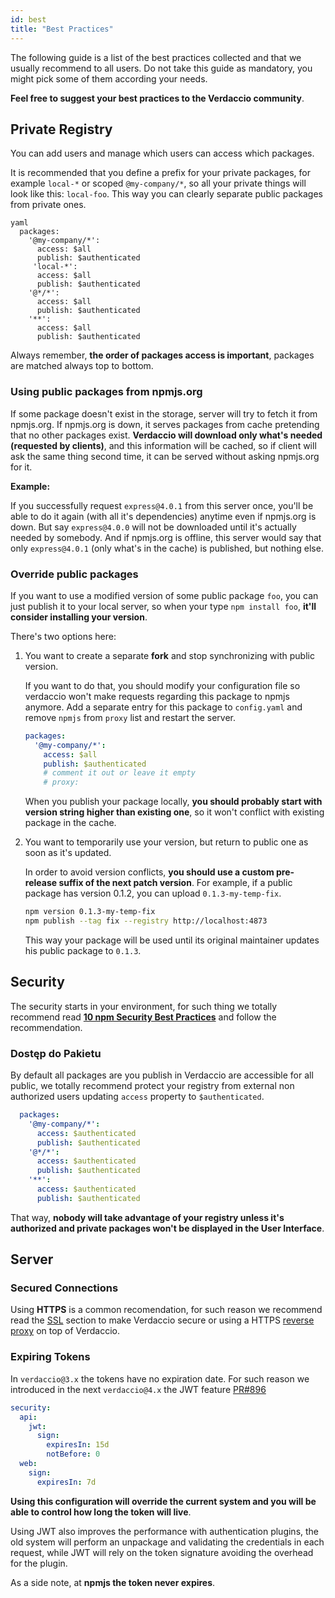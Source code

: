 ```yaml
---
id: best
title: "Best Practices"
---
```


The following guide is a list of the best practices collected and that we usually recommend to all users. Do not take this guide as mandatory, you might pick some of them according your needs.

**Feel free to suggest your best practices to the Verdaccio community**.

## Private Registry

You can add users and manage which users can access which packages.

It is recommended that you define a prefix for your private packages, for example `local-*` or scoped `@my-company/*`, so all your private things will look like this: `local-foo`. This way you can clearly separate public packages from private ones.

    yaml
      packages:
        '@my-company/*':
          access: $all
          publish: $authenticated
         'local-*':
          access: $all
          publish: $authenticated
        '@*/*':
          access: $all
          publish: $authenticated
        '**':
          access: $all
          publish: $authenticated

Always remember, **the order of packages access is important**, packages are matched always top to bottom.

### Using public packages from npmjs.org

If some package doesn't exist in the storage, server will try to fetch it from npmjs.org. If npmjs.org is down, it serves packages from cache pretending that no other packages exist. **Verdaccio will download only what's needed (requested by clients)**, and this information will be cached, so if client will ask the same thing second time, it can be served without asking npmjs.org for it.

**Example:**

If you successfully request `express@4.0.1` from this server once, you'll be able to do it again (with all it's dependencies) anytime even if npmjs.org is down. But say `express@4.0.0` will not be downloaded until it's actually needed by somebody. And if npmjs.org is offline, this server would say that only `express@4.0.1` (only what's in the cache) is published, but nothing else.

### Override public packages

If you want to use a modified version of some public package `foo`, you can just publish it to your local server, so when your type `npm install foo`, **it'll consider installing your version**.

There's two options here:

1. You want to create a separate **fork** and stop synchronizing with public version.
    
    If you want to do that, you should modify your configuration file so verdaccio won't make requests regarding this package to npmjs anymore. Add a separate entry for this package to `config.yaml` and remove `npmjs` from `proxy` list and restart the server.
    
    ```yaml
    packages:
      '@my-company/*':
        access: $all
        publish: $authenticated
        # comment it out or leave it empty
        # proxy:
    ```
    
    When you publish your package locally, **you should probably start with version string higher than existing one**, so it won't conflict with existing package in the cache.

2. You want to temporarily use your version, but return to public one as soon as it's updated.
    
    In order to avoid version conflicts, **you should use a custom pre-release suffix of the next patch version**. For example, if a public package has version 0.1.2, you can upload `0.1.3-my-temp-fix`.
    
    ```bash
    npm version 0.1.3-my-temp-fix
    npm publish --tag fix --registry http://localhost:4873
    ```
    
    This way your package will be used until its original maintainer updates his public package to `0.1.3`.

## Security

The security starts in your environment, for such thing we totally recommend read **[10 npm Security Best Practices](https://snyk.io/blog/ten-npm-security-best-practices/)** and follow the recommendation.

### Dostęp do Pakietu

By default all packages are you publish in Verdaccio are accessible for all public, we totally recommend protect your registry from external non authorized users updating `access` property to `$authenticated`.

```yaml
  packages:
    '@my-company/*':
      access: $authenticated
      publish: $authenticated
    '@*/*':
      access: $authenticated
      publish: $authenticated
    '**':
      access: $authenticated
      publish: $authenticated
   ```

That way, **nobody will take advantage of your registry unless it's authorized and private packages won't be displayed in the User Interface**.

## Server

### Secured Connections

Using **HTTPS** is a common recomendation, for such reason we recommend read the [SSL](ssl.md) section to make Verdaccio secure or using a HTTPS [reverse proxy](reverse-proxy.md) on top of Verdaccio.

### Expiring Tokens

In `verdaccio@3.x` the tokens have no expiration date. For such reason we introduced in the next `verdaccio@4.x` the JWT feature [PR#896](https://github.com/verdaccio/verdaccio/pull/896)

```yaml
security:
  api:
    jwt:
      sign:
        expiresIn: 15d
        notBefore: 0
  web:
    sign:
      expiresIn: 7d
```

**Using this configuration will override the current system and you will be able to control how long the token will live**.

Using JWT also improves the performance with authentication plugins, the old system will perform an unpackage and validating the credentials in each request, while JWT will rely on the token signature avoiding the overhead for the plugin.

As a side note, at **npmjs the token never expires**.